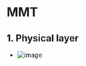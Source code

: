 # MMT
## 1. Physical layer
  + ![image](https://user-images.githubusercontent.com/84502367/131658157-bdf9e7bd-cc7e-41ad-bca3-3966ffd9e930.png)
